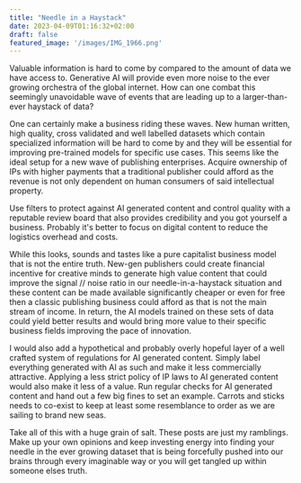 ```yaml
---
title: "Needle in a Haystack"
date: 2023-04-09T01:16:32+02:00
draft: false
featured_image: '/images/IMG_1966.png'
---
```

Valuable information is hard to come by compared to the amount of data we have access to. Generative AI will provide even more noise to the ever growing orchestra of the global internet. How can one combat this seemingly unavoidable wave of events that are leading up to a larger-than-ever haystack of data?

One can certainly make a business riding these waves. New human written, high quality, cross validated and well labelled datasets which contain specialized information will be hard to come by and they will be essential for improving pre-trained models for specific use cases. This seems like the ideal setup for a new wave of publishing enterprises. Acquire ownership of IPs with higher payments that a traditional publisher could afford as the revenue is not only dependent on human consumers of said intellectual property.

Use filters to protect against AI generated content and control quality with a reputable review board that also provides credibility and you got yourself a business. Probably it's better to focus on digital content to reduce the logistics overhead and costs.

While this looks, sounds and tastes like a pure capitalist business model that is not the entire truth. New-gen publishers could create financial incentive for creative minds to generate high value content that could improve the signal // noise ratio in our needle-in-a-haystack situation and these content can be made available significantly cheaper or even for free then a classic publishing business could afford as that is not the main stream of income. In return, the AI models trained on these sets of data could yield better results and would bring more value to their specific business fields improving the pace of innovation.

I would also add a hypothetical and probably overly hopeful layer of a well crafted system of regulations for AI generated content. Simply label everything generated with AI as such and make it less commercially attractive. Applying a less strict policy of IP laws to AI generated content would also make it less of a value. Run regular checks for AI generated content and hand out a few big fines to set an example. Carrots and sticks needs to co-exist to keep at least some resemblance to order as we are sailing to brand new seas.

Take all of this with a huge grain of salt. These posts are just my ramblings. Make up your own opinions and keep investing energy into finding your needle in the ever growing dataset that is being forcefully pushed into our brains through every imaginable way or you will get tangled up within someone elses truth.
